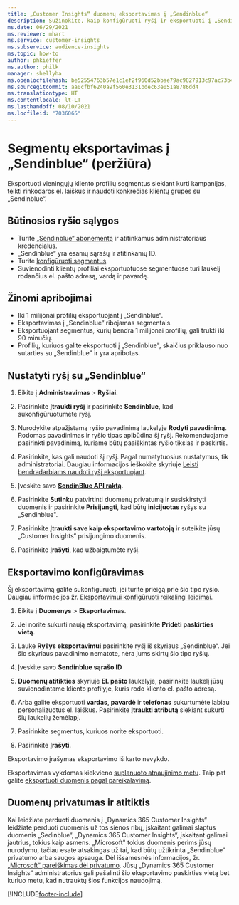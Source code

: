 ```yaml
---
title: „Customer Insights“ duomenų eksportavimas į „Sendinblue“
description: Sužinokite, kaip konfigūruoti ryšį ir eksportuoti į „Sendinblue“.
ms.date: 06/29/2021
ms.reviewer: mhart
ms.service: customer-insights
ms.subservice: audience-insights
ms.topic: how-to
author: phkieffer
ms.author: philk
manager: shellyha
ms.openlocfilehash: be52554763b57e1c1ef2f960d52bbae79ac9827913c97ac73b429f66bbf4db37
ms.sourcegitcommit: aa0cfbf6240a9f560e3131bdec63e051a8786dd4
ms.translationtype: HT
ms.contentlocale: lt-LT
ms.lasthandoff: 08/10/2021
ms.locfileid: "7036065"
---
```

# <a name="export-segments-to-sendinblue-preview"></a>Segmentų eksportavimas į „Sendinblue“ (peržiūra)

Eksportuoti vieningųjų kliento profilių segmentus siekiant kurti kampanijas, teikti rinkodaros el. laiškus ir naudoti konkrečias klientų grupes su „Sendinblue“.

## <a name="prerequisites-for-connection"></a>Būtinosios ryšio sąlygos

-   Turite [„Sendinblue“ abonementą](https://www.sendinblue.com/) ir atitinkamus administratoriaus kredencialus.
-   „Sendinblue“ yra esamų sąrašų ir atitinkamų ID.
-   Turite [konfigūruoti segmentus](segments.md).
-   Suvienodinti klientų profiliai eksportuotuose segmentuose turi laukelį rodančius el. pašto adresą, vardą ir pavardę.

## <a name="known-limitations"></a>Žinomi apribojimai

- Iki 1 milijonai profilių eksportuojant į „Sendinblue“.
- Eksportavimas į „Sendinblue“ ribojamas segmentais.
- Eksportuojant segmentus, kurių bendra 1 milijonai profilių, gali trukti iki 90 minučių. 
- Profilių, kuriuos galite eksportuoti į „Sendinblue", skaičius priklauso nuo sutarties su „Sendinblue" ir yra apribotas.

## <a name="set-up-connection-to-sendinblue"></a>Nustatyti ryšį su „Sendinblue“

1. Eikite į **Administravimas** > **Ryšiai**.

1. Pasirinkite **Įtraukti ryšį** ir pasirinkite **Sendinblue,** kad sukonfigūruotumėte ryšį.

1. Nurodykite atpažįstamą ryšio pavadinimą laukelyje **Rodyti pavadinimą**. Rodomas pavadinimas ir ryšio tipas apibūdina šį ryšį. Rekomenduojame pasirinkti pavadinimą, kuriame būtų paaiškintas ryšio tikslas ir paskirtis.

1. Pasirinkite, kas gali naudoti šį ryšį. Pagal numatytuosius nustatymus, tik administratoriai. Daugiau informacijos ieškokite skyriuje [Leisti bendradarbiams naudoti ryšį eksportuojant](connections.md#allow-contributors-to-use-a-connection-for-exports).

1. Įveskite savo **[SendinBlue API raktą](https://developers.sendinblue.com/docs/getting-started#:~:text=Get%20your%20API%20key&text=You%20can%20create%20one%20from,your%20settings%20This%20API%20key)**.

1. Pasirinkite **Sutinku** patvirtinti duomenų privatumą ir susiskirstyti duomenis ir pasirinkite **Prisijungti**, kad būtų **inicijuotas** ryšys su „Sendinblue".

1. Pasirinkite **Įtraukti save kaip eksportavimo vartotoją** ir suteikite jūsų „Customer Insights“ prisijungimo duomenis.

1. Pasirinkite **Įrašyti**, kad užbaigtumėte ryšį.

## <a name="configure-an-export"></a>Eksportavimo konfigūravimas

Šį eksportavimą galite sukonfigūruoti, jei turite prieigą prie šio tipo ryšio. Daugiau informacijos žr. [Eksportavimui konfigūruoti reikalingi leidimai](export-destinations.md#set-up-a-new-export).

1. Eikite į **Duomenys** > **Eksportavimas**.

1. Jei norite sukurti naują eksportavimą, pasirinkite **Pridėti paskirties vietą**.

1. Lauke **Ryšys eksportavimui** pasirinkite ryšį iš skyriaus „Sendinblue“. Jei šio skyriaus pavadinimo nematote, nėra jums skirtų šio tipo ryšių.

1. Įveskite savo **Sendinblue sąrašo ID** 

1. **Duomenų atitikties** skyriuje **El. pašto** laukelyje, pasirinkite laukelį jūsų suvienodintame kliento profilyje, kuris rodo kliento el. pašto adresą. 

1. Arba galite eksportuoti **vardas**, **pavardė** ir **telefonas** sukurtumėte labiau personalizuotus el. laiškus. Pasirinkite **Įtraukti atributą** siekiant sukurti šių laukelių žemėlapį.

1. Pasirinkite segmentus, kuriuos norite eksportuoti. 

1. Pasirinkite **Įrašyti**.

Eksportavimo įrašymas eksportavimo iš karto nevykdo.

Eksportavimas vykdomas kiekvieno [suplanuoto atnaujinimo metu](system.md#schedule-tab). Taip pat galite [eksportuoti duomenis pagal pareikalavimą](export-destinations.md#run-exports-on-demand). 


## <a name="data-privacy-and-compliance"></a>Duomenų privatumas ir atitiktis

Kai leidžiate perduoti duomenis į „Dynamics 365 Customer Insights“ leidžiate perduoti duomenis už tos sienos ribų, įskaitant galimai slaptus duomenis „Sedinblue“, „Dynamics 365 Customer Insights“, įskaitant galimai jautrius, tokius kaip asmens. „Microsoft" tokius duomenis perims jūsų nurodymu, tačiau esate atsakingas už tai, kad būtų užtikrinta „Sendinblue“ privatumo arba saugos apsauga. Dėl išsamesnės informacijos, žr. [„Microsoft“ pareiškimas dėl privatumo](https://go.microsoft.com/fwlink/?linkid=396732).
Jūsų „Dynamics 365 Customer Insights“ administratorius gali pašalinti šio eksportavimo paskirties vietą bet kuriuo metu, kad nutrauktų šios funkcijos naudojimą.


[!INCLUDE[footer-include](../includes/footer-banner.md)]
